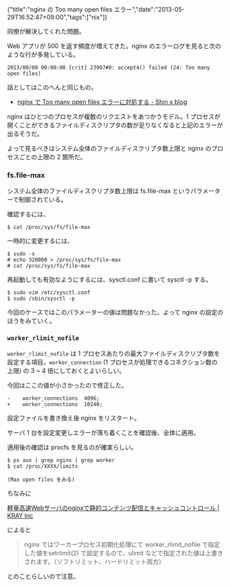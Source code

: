 {"title":"nginx の Too many open files エラー","date":"2013-05-29T16:52:47+09:00","tags":["nix"]}

同僚が解決してくれた問題。

Web アプリが 500 を返す頻度が増えてきた。nginx のエラーログを見ると次のような行が多発している。

    2013/00/00 00:00:00 [crit] 23907#0: accept4() failed (24: Too many open files)

話としてはこのへんと同じもの。

- [nginx で Too many open files エラーに対処する - Shin x blog](http://www.1x1.jp/blog/2013/02/nginx_too_many_open_files_error.html)

nginx はひとつのプロセスが複数のリクエストをあつかうモデル。1 プロセスが開くことができるファイルディスクリプタの数が足りなくなると上記のエラーが出るそうだ。

よって見るべきはシステム全体のファイルディスクリプタ数上限と nginx のプロセスごとの上限の 2 箇所だ。

### fs.file-max

システム全体のファイルディスクリプタ数上限は fs.file-max というパラメーターで制御されている。

確認するには、

    $ cat /proc/sys/fs/file-max

一時的に変更するには、

    $ sudo -s
    # echo 320000 > /proc/sys/fs/file-max
    # cat /proc/sys/fs/file-max

再起動しても有効なようにするには、sysctl.conf に書いて sysctl -p する。

    $ sudo vim /etc/sysctl.conf
    $ sudo /sbin/sysctl -p

今回のケースではこのパラメーターの値は問題なかった。よって nginx の設定のほうをみていく。

### `worker_rlimit_nofile`

`worker_rlimit_nofile` は 1 プロセスあたりの最大ファイルディスクリプタ数を設定する項目。`worker_connection` (1 プロセスが処理できるコネクション数の上限) の 3 ~ 4 倍にしておくとよいらしい。

今回はここの値が小さかったので修正した。

    -    worker_connections  4096;
    +    worker_connections  10240;

設定ファイルを書き換え後 nginx をリスタート。

サーバ 1 台を設定変更しエラーが落ち着くことを確認後、全体に適用。

適用後の確認は procfs を見るのが確実らしい。

    $ ps aux | grep nginx | grep worker
    $ cat /proc/XXXX/limits
    
    (Max open files をみる)

ちなみに

[軽量高速Webサーバのnginxで静的コンテンツ配信とキャッシュコントロール \| KRAY Inc](http://kray.jp/blog/nginx/)

によると

> nginx ではワーカープロセス初期化処理にて worker_rlimit_nofile で指定した値をsetrlimit(2) で設定するので、ulimit などで指定された値は上書きされます。（ソフトリミット、ハードリミット両方）

とのことらしいので注意。
